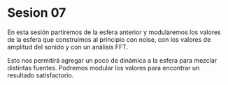 # Sesion 07

En esta sesión partiremos de la esfera anterior y modularemos los valores de la esfera que construímos al principio con noise, con los valores de amplitud del sonido y con un análisis FFT. 

Esto nos permitirá agregar un poco de dinámica a la esfera para mezclar distintas fuentes. Podremos modular los valores para encontrar un resultado satisfactorio. 